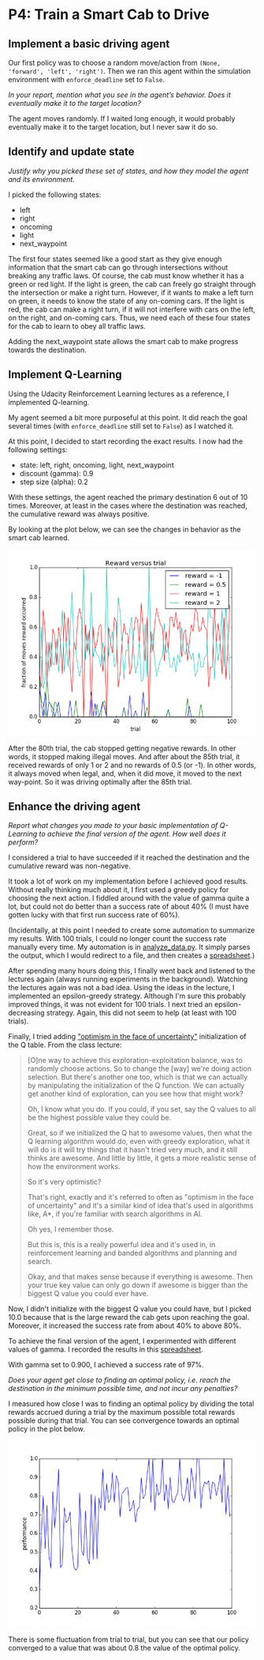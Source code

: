 # P4: Train a Smart Cab to Drive

## Implement a basic driving agent

Our first policy was to choose a random move/action from `(None, 'forward', 'left', 'right')`.
Then we ran this agent within the simulation environment with `enforce_deadline` set to `False`.

*In your report, mention what you see in the agent’s behavior. Does it eventually make it to the target location?*

The agent moves randomly.  If I waited long enough, it would probably eventually make it to the target location, but
I never saw it do so.

## Identify and update state

*Justify why you picked these set of states, and how they model the agent and its environment.*

I picked the following states:

* left
* right
* oncoming
* light
* next_waypoint

The first four states seemed like a good start as they give enough information that the smart cab
can go through intersections without breaking any traffic laws.  Of course, the cab must know whether 
it has a green or red light.  If the light is green, the cab can freely go straight through the intersection
or make a right turn.  However, if it wants to make a left turn on green, it needs to know the state of any on-coming
cars.  If the light is red, the cab can make a right turn, if it will not interfere with cars on the left, on the right,
and on-coming cars.  Thus, we need each of these four states for the cab to learn to obey all traffic laws.

Adding the next_waypoint state allows the smart cab to make progress towards the destination.  

## Implement Q-Learning

Using 
the Udacity Reinforcement Learning lectures as a reference, I implemented Q-learning.  


My agent seemed a bit more purposeful at this point.  It did reach the goal several times (with `enforce_deadline` still set to `False`) as I watched it.

At this point, I decided to start recording the exact results.  I now had the following settings:

* state: left, right, oncoming, light, next_waypoint
* discount (gamma): 0.9
* step size (alpha): 0.2

With these settings, the agent reached the primary destination 6 out of 10 times.  Moreover, at least in the cases where the destination was reached, the cumulative reward was always positive.

By looking at the plot below, we can see the changes in behavior as the smart cab learned.

![rewards versus trials](rewards_versus_trials.png "Rewards versus trials")

After the 80th trial, the cab stopped getting negative rewards.  In other words, it stopped making illegal
moves.  And after about the 85th trial, it received rewards of only 1 or 2 and no rewards of 0.5 (or -1).  In other words,
it always moved when legal, and, when it did move, it moved to the next way-point.  So it was driving optimally after
the 85th trial.

## Enhance the driving agent

*Report what changes you made to your basic implementation of Q-Learning to achieve the final version of the agent. How well does it perform?*

I considered a trial to have succeeded if it reached
the destination and the cumulative reward was non-negative.

It took a lot of work on my implementation before I achieved good results.  Without really thinking much about it,
I first used a greedy policy for choosing the next action.  I fiddled around with the value of gamma quite a lot, but could
not do better than a success rate of about 40% (I must have gotten lucky with that first run success
rate of 60%). 

(Incidentally, at this point I needed to create some automation to summarize my results.  With 100 trials,
I could no longer count the success rate manually every time.  My automation is in 
[analyze_data.py](https://github.com/paul-reiners/smartcab/blob/master/smartcab/analyze_data.py).  It simply parses the output, which I would redirect to a file,
and then creates a [spreadsheet](https://github.com/paul-reiners/smartcab/blob/master/data/result.csv).)

After spending many hours doing this, I finally went back and listened
to the lectures again (always running experiments in the background).  Watching the lectures again was not a bad idea.  Using the ideas in the lecture, I implemented an epsilon-greedy strategy.  Although I'm sure this probably improved things, it was not evident
for 100 trials.  I next tried an epsilon-decreasing strategy.  Again, this did not seem to help (at least with 100 trials).

Finally, I tried adding ["optimism in the face of uncertainty"](https://youtu.be/ws5BOy6L_V0?t=1m37s) initialization of the Q table.  From
the class lecture:

> [O]ne way to
> achieve this exploration-exploitation balance, was to
> randomly choose actions. So to change
> the [way] we're doing action selection. But there's another one too, which is that
> we can actually by manipulating the initialization of the Q function. We can
> actually get another kind of exploration, can you see how that might work?
>
> Oh, I know what you do. If you could, if
> you set, say the Q values to all be the highest
> possible value they could be.
>
> Great, so if we initialized the Q hat to awesome values, then what the
> Q learning algorithm would do, even with
> greedy exploration, what it will do is it
> will try things that it hasn't tried very much, and it still thinks are awesome.
> And little by little, it gets a more
> realistic sense of how the environment works.
> 
> So it's very optimistic?
>
> That's right, exactly and it's referred to often as "optimism in the face of uncertainty" 
> and it's a similar kind of idea that's
> used in algorithms like, A*, if you're familiar with search algorithms in AI.
>
> Oh yes, I remember those.
> 
> But this is, this is a really powerful idea and it's
> used in, in reinforcement learning and
banded algorithms and planning and search.
>
> Okay, and that makes sense because if
> everything is awesome. Then your true key value
> can only go down if awesome is bigger
> than the biggest Q value you could ever have.

Now, I didn't initialize with the biggest Q value you could have, but I picked 10.0 because
that is the large reward the cab gets upon reaching the goal.  Moreover, it increased the 
success rate from about 40% to above 80%.

To achieve the final version of the agent, I experimented with different values of gamma.  I recorded
the results in this [spreadsheet](https://github.com/paul-reiners/smartcab/blob/master/data/performance.csv).  

With gamma set to 0.900, I achieved a success rate of 97%.

*Does your agent get close to finding an optimal policy, i.e. reach the destination in the minimum possible time, and not incur any penalties?*

I measured how close I was to finding an optimal policy by dividing the total rewards accrued during a trial by the maximum 
possible total rewards possible during that trial.  You can see convergence towards an optimal policy in the plot below.  

![learning growth](learning_growth.png "Learning growth")

There is some fluctuation from trial to trial, but you can see that our policy converged to a value that was about 0.8 the value of the optimal policy.
